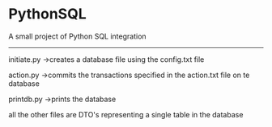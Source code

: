 # PythonSQL
A small project of Python SQL integration


-------------------------------------------
initiate.py ->creates a database file using the config.txt file

action.py ->commits the transactions specified in the action.txt file on te database

printdb.py ->prints the database

all the other files are DTO's representing a single table in the database

